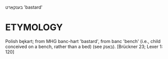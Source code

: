 בענקאַרט
'bastard'

ETYMOLOGY
===========
Polish bękart; from MHG banc-hart 'bastard', from banc 'bench' (i.e., child conceived on a bench, rather than a bed) (see באַנק). 
[Brückner 23; Lexer 1: 120]